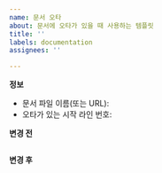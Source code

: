 ```yaml
---
name: 문서 오타
about: 문서에 오타가 있을 때 사용하는 템플릿
title: ''
labels: documentation
assignees: ''

---
```


**정보**
+ 문서 파일 이름(또는 URL):  ` `  
+ 오타가 있는 시작 라인 번호:  ` `
    
**변경 전**
```text

```
**변경 후**
```

```
